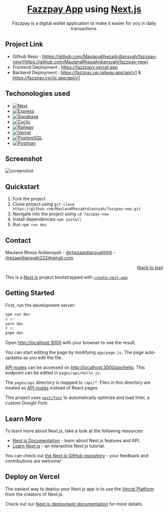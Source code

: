 <h1 align="center">
  <a href="https://fazzpayy.vercel.app/">Fazzpay App</a> using <a href="https://nextjs.org/" name="readme-top">Next.js</a>
</h1>

<p align="center">
  Fazzpay is a digital wallet application to make it easier for you in daily transactions.
</p>


## Project Link
* Github Repo : [https://github.com/MaulanaRhezaArdiansyah/fazzpay-new](https://github.com/MaulanaRhezaArdiansyah/fazzpay-new)
* Frontend Deployment : https://fazzpayy.vercel.app
* Backend Deployment : https://fazzpay.up.railway.app/api/v1 & https://fazzpay.cyclic.app/api/v1



## Techonologies used

- [![Next][next.js]][next-url]
- [![Express][express.js]][express-url]
- [![Supabase][supabase]][supabase-url]
- [![Cyclic][cyclic]][cyclic-url]
- [![Railway][railway]][railway-url]
- [![Vercel][vercel]][vercel-url]
- [![PostgreSQL][postgresql]][postgresql-url]
- [![Postman][postman]][postman-url]

## Screenshot

![screenshot](https://fazzpay.up.railway.app/images/fazzpay-landing.png)

## Quickstart

1. Fork the project
2. Clone project using `git clone https://github.com/MaulanaRhezaArdiansyah/fazzpay-new.git`
3. Navigate into the project using `cd fazzpay-new`
4. Install dependencies `npm install`
5. Run `npm run dev`


## Contact

Maulana Rheza Ardiansyah - [@rhezaardiansyahhhh](https://instagram.com/rhezaardiansyahhhh) - rhezaardiansyah222@gmail.com


<p align="right">(<a href="#readme-top">back to top</a>)</p>


This is a [Next.js](https://nextjs.org/) project bootstrapped with [`create-next-app`](https://github.com/vercel/next.js/tree/canary/packages/create-next-app).

## Getting Started

First, run the development server:

```bash
npm run dev
# or
yarn dev
# or
pnpm dev
```

Open [http://localhost:3000](http://localhost:3000) with your browser to see the result.

You can start editing the page by modifying `app/page.js`. The page auto-updates as you edit the file.

[API routes](https://nextjs.org/docs/api-routes/introduction) can be accessed on [http://localhost:3000/api/hello](http://localhost:3000/api/hello). This endpoint can be edited in `pages/api/hello.js`.

The `pages/api` directory is mapped to `/api/*`. Files in this directory are treated as [API routes](https://nextjs.org/docs/api-routes/introduction) instead of React pages.

This project uses [`next/font`](https://nextjs.org/docs/basic-features/font-optimization) to automatically optimize and load Inter, a custom Google Font.

## Learn More

To learn more about Next.js, take a look at the following resources:

- [Next.js Documentation](https://nextjs.org/docs) - learn about Next.js features and API.
- [Learn Next.js](https://nextjs.org/learn) - an interactive Next.js tutorial.

You can check out [the Next.js GitHub repository](https://github.com/vercel/next.js/) - your feedback and contributions are welcome!

## Deploy on Vercel

The easiest way to deploy your Next.js app is to use the [Vercel Platform](https://vercel.com/new?utm_medium=default-template&filter=next.js&utm_source=create-next-app&utm_campaign=create-next-app-readme) from the creators of Next.js.

Check out our [Next.js deployment documentation](https://nextjs.org/docs/deployment) for more details.

<!-- LINK -->

[next.js]: https://img.shields.io/badge/Next.js-20232A?style=for-the-badge&logo=next.js&logoColor=61DAFB
[next-url]: https://nextjs.org/
[express.js]: https://img.shields.io/badge/Express.js-20232A?style=for-the-badge&logo=express&logoColor=61DAFB
[express-url]: https://expressjs.com/
[supabase]: https://img.shields.io/badge/Supabase-20232A?style=for-the-badge&logo=supabase&logoColor=61DAFB
[supabase-url]: https://supabase.com/
[cyclic]: https://img.shields.io/badge/cyclic-20232A?style=for-the-badge&logo=cyclic&logoColor=61DAFB
[cyclic-url]: http://www.cyclic.sh/
[railway]: https://img.shields.io/badge/Railway-20232A?style=for-the-badge&logo=railway&logoColor=61DAFB
[railway-url]: http://www.railway.app/
[vercel]: https://img.shields.io/badge/Vercel-20232A?style=for-the-badge&logo=vercel&logoColor=61DAFB
[vercel-url]: https://vercel.com/
[postgresql]: https://img.shields.io/badge/PostgreSQL-20232A?style=for-the-badge&logo=postgresql&logoColor=61DAFB
[postgresql-url]: https://www.postgresql.org/
[postman]: https://img.shields.io/badge/Postman-20232A?style=for-the-badge&logo=postman&logoColor=61DAFB
[postman-url]: https://www.postman.com/

